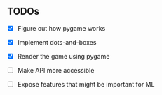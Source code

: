 ## TODOs

- [X] Figure out how pygame works
- [X] Implement dots-and-boxes 
- [X] Render the game using pygame
- [ ] Make API more accessible 
- [ ] Expose features that might be important for ML

